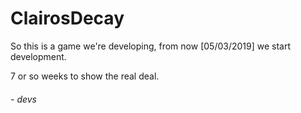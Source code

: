# ClairosDecay
<p>So this is a game we're developing, from now [05/03/2019] we start development. </p>
<p>7 or so weeks to show the real deal.</p>

<h6>- devs</h6>

